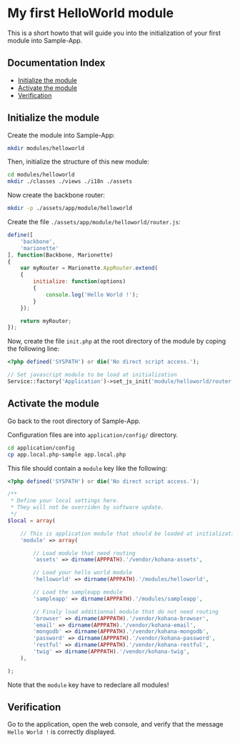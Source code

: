 # My first HelloWorld module

This is a short howto that will guide you into the initialization
of your first module into Sample-App.


## Documentation Index

* [Initialize the module](#initialize-the-module)
* [Activate the module](#activate-the-module)
* [Verification](#verification)


## Initialize the module

Create the module into Sample-App:

```bash
mkdir modules/helloworld
```

Then, initialize the structure of this new module:

```bash
cd modules/helloworld
mkdir ./classes ./views ./i18n ./assets
```

Now create the backbone router:

```bash
mkdir -p ./assets/app/module/helloworld
```

Create the file `./assets/app/module/helloworld/router.js`:

```js
define([
    'backbone',
    'marionette'
], function(Backbone, Marionette)
{
    var myRouter = Marionette.AppRouter.extend(
    {
        initialize: function(options)
        {
            console.log('Hello World !');
        }
    });

    return myRouter;
});
```

Now, create the file `init.php` at the root directory of the module by coping
the following line:

```php
<?php defined('SYSPATH') or die('No direct script access.');

// Set javascript module to be load at initialization
Service::factory('Application')->set_js_init('module/helloworld/router');
```


## Activate the module

Go back to the root directory of Sample-App.

Configuration files are into `application/config/` directory.

```bash
cd application/config
cp app.local.php-sample app.local.php
```

This file should contain a `module` key like the following:

```php
<?php defined('SYSPATH') or die('No direct script access.');

/**
 * Define your local settings here.
 * They will not be overriden by software update.
 */
$local = array(

    // This is application module that should be loaded at initialization
    'module' => array(

        // Load module that need routing
        'assets' => dirname(APPPATH).'/vendor/kohana-assets',

        // Load your hello world module
        'helloworld' => dirname(APPPATH).'/modules/helloworld',

        // Load the sampleapp module
        'sampleapp' => dirname(APPPATH).'/modules/sampleapp',

        // Finaly load additionnal module that do not need routing
        'browser' => dirname(APPPATH).'/vendor/kohana-browser',
        'email' => dirname(APPPATH).'/vendor/kohana-email',
        'mongodb' => dirname(APPPATH).'/vendor/kohana-mongodb',
        'password' => dirname(APPPATH).'/vendor/kohana-password',
        'restful' => dirname(APPPATH).'/vendor/kohana-restful',
        'twig' => dirname(APPPATH).'/vendor/kohana-twig',
    ),

);
```

Note that the `module` key have to redeclare all modules!


## Verification

Go to the application, open the web console, and verify that the message
`Hello World !` is correctly displayed.

